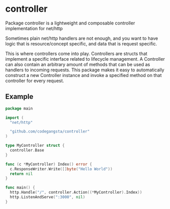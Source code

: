 # controller
Package controller is a lightweight and composable controller implementation
for net/http

Sometimes plain net/http handlers are not enough, and you want to have logic
that is resource/concept specific, and data that is request specific.

This is where controllers come into play. Controllers are structs that
implement a specific interface related to lifecycle management. A Controller
can also contain an arbitrary amount of methods that can be used as handlers to
incoming requests. This package makes it easy to automatically construct a new
Controller instance and invoke a specified method on that controller for every
request.

## Example

``` go
package main

import (
  "net/http"

  "github.com/codegangsta/controller"
)

type MyController struct {
  controller.Base
}

func (c *MyController) Index() error {
  c.ResponseWriter.Write([]byte("Hello World"))
  return nil
}

func main() {
  http.Handle("/", controller.Action((*MyController).Index))
  http.ListenAndServe(":3000", nil)
}

```
